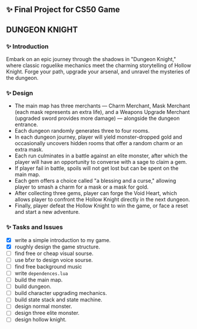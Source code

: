 ## ✨ Final Project for CS50 Game

## **DUNGEON KNIGHT**

### ✨ Introduction
Embark on an epic journey through the shadows in "Dungeon Knight," where classic roguelike mechanics meet the charming storytelling of Hollow Knight. Forge your path, upgrade your arsenal, and unravel the mysteries of the dungeon.

### ✨ Design
- The main map has three merchants — Charm Merchant, Mask Merchant (each mask represents an extra life), and a Weapons Upgrade Merchant (upgraded sword provides more damage) — alongside the dungeon entrance. 
- Each dungeon randomly generates three to four rooms. 
- In each dungeon journey, player will yield monster-dropped gold and occasionally uncovers hidden rooms that offer a random charm or an extra mask. 
- Each run culminates in a battle against an elite monster, after which the player will have an opportunity to converse with a sage to claim a gem. 
- If player fail in battle, spoils will not get lost but can be spent on the main map. 
- Each gem offers a choice called "a blessing and a curse," allowing player to smash a charm for a mask or a mask for gold. 
- After collecting three gems, player can forge the Void Heart, which allows player to confront the Hollow Knight directly in the next dungeon.
- Finally, player defeat the Hollow Knight to win the game, or face a reset and start a new adventure.

### ✨ Tasks and Issues
- [x] write a simple introduction to my game.
- [x] roughly design the game structure.
- [ ] find free or cheap visual sourse.
- [ ] use bfxr to design voice sourse.
- [ ] find free background music
- [ ] write `dependences.lua`
- [ ] build the main map.
- [ ] build dungeon.
- [ ] build character upgrading mechanics.
- [ ] build state stack and state machine.
- [ ] design normal monster.
- [ ] design three elite monster.
- [ ] design hollow knight.